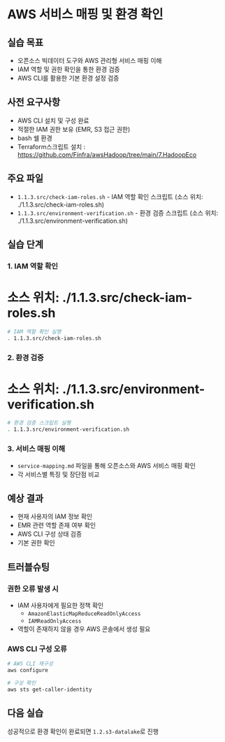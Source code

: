 # AWS 서비스 매핑 및 환경 확인

## 실습 목표

* 오픈소스 빅데이터 도구와 AWS 관리형 서비스 매핑 이해
* IAM 역할 및 권한 확인을 통한 환경 검증
* AWS CLI를 활용한 기본 환경 설정 검증

## 사전 요구사항

* AWS CLI 설치 및 구성 완료
* 적절한 IAM 권한 보유 (EMR, S3 접근 권한)
* bash 쉘 환경
* Terraform스크립트 설치 : https://github.com/Finfra/awsHadoop/tree/main/7.HadoopEco

## 주요 파일

* `1.1.3.src/check-iam-roles.sh` - IAM 역할 확인 스크립트 (소스 위치: ./1.1.3.src/check-iam-roles.sh)
* `1.1.3.src/environment-verification.sh` - 환경 검증 스크립트 (소스 위치: ./1.1.3.src/environment-verification.sh)

## 실습 단계

### 1. IAM 역할 확인

# 소스 위치: ./1.1.3.src/check-iam-roles.sh

```bash
# IAM 역할 확인 실행
. 1.1.3.src/check-iam-roles.sh
```

### 2. 환경 검증

# 소스 위치: ./1.1.3.src/environment-verification.sh

```bash
# 환경 검증 스크립트 실행
. 1.1.3.src/environment-verification.sh
```

### 3. 서비스 매핑 이해

* `service-mapping.md` 파일을 통해 오픈소스와 AWS 서비스 매핑 확인
* 각 서비스별 특징 및 장단점 비교

## 예상 결과

* 현재 사용자의 IAM 정보 확인
* EMR 관련 역할 존재 여부 확인
* AWS CLI 구성 상태 검증
* 기본 권한 확인

## 트러블슈팅

### 권한 오류 발생 시

* IAM 사용자에게 필요한 정책 확인
  - `AmazonElasticMapReduceReadOnlyAccess`
  - `IAMReadOnlyAccess`
* 역할이 존재하지 않을 경우 AWS 콘솔에서 생성 필요

### AWS CLI 구성 오류

```bash
# AWS CLI 재구성
aws configure

# 구성 확인
aws sts get-caller-identity
```

## 다음 실습

성공적으로 환경 확인이 완료되면 `1.2.s3-datalake`로 진행
